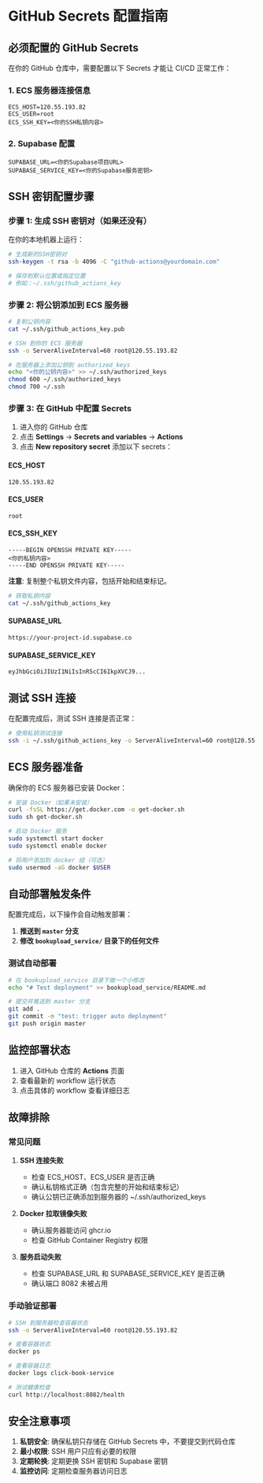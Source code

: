 # GitHub Secrets 配置指南

## 必须配置的 GitHub Secrets

在你的 GitHub 仓库中，需要配置以下 Secrets 才能让 CI/CD 正常工作：

### 1. ECS 服务器连接信息

```
ECS_HOST=120.55.193.82
ECS_USER=root
ECS_SSH_KEY=<你的SSH私钥内容>
```

### 2. Supabase 配置

```
SUPABASE_URL=<你的Supabase项目URL>
SUPABASE_SERVICE_KEY=<你的Supabase服务密钥>
```

## SSH 密钥配置步骤

### 步骤 1: 生成 SSH 密钥对（如果还没有）

在你的本地机器上运行：

```bash
# 生成新的SSH密钥对
ssh-keygen -t rsa -b 4096 -C "github-actions@yourdomain.com"

# 保存到默认位置或指定位置
# 例如：~/.ssh/github_actions_key
```

### 步骤 2: 将公钥添加到 ECS 服务器

```bash
# 复制公钥内容
cat ~/.ssh/github_actions_key.pub

# SSH 到你的 ECS 服务器
ssh -o ServerAliveInterval=60 root@120.55.193.82

# 在服务器上添加公钥到 authorized_keys
echo "<你的公钥内容>" >> ~/.ssh/authorized_keys
chmod 600 ~/.ssh/authorized_keys
chmod 700 ~/.ssh
```

### 步骤 3: 在 GitHub 中配置 Secrets

1. 进入你的 GitHub 仓库
2. 点击 **Settings** → **Secrets and variables** → **Actions**
3. 点击 **New repository secret** 添加以下 secrets：

#### ECS_HOST
```
120.55.193.82
```

#### ECS_USER
```
root
```

#### ECS_SSH_KEY
```
-----BEGIN OPENSSH PRIVATE KEY-----
<你的私钥内容>
-----END OPENSSH PRIVATE KEY-----
```

**注意**: 复制整个私钥文件内容，包括开始和结束标记。

```bash
# 获取私钥内容
cat ~/.ssh/github_actions_key
```

#### SUPABASE_URL
```
https://your-project-id.supabase.co
```

#### SUPABASE_SERVICE_KEY
```
eyJhbGciOiJIUzI1NiIsInR5cCI6IkpXVCJ9...
```

## 测试 SSH 连接

在配置完成后，测试 SSH 连接是否正常：

```bash
# 使用私钥测试连接
ssh -i ~/.ssh/github_actions_key -o ServerAliveInterval=60 root@120.55.193.82
```

## ECS 服务器准备

确保你的 ECS 服务器已安装 Docker：

```bash
# 安装 Docker（如果未安装）
curl -fsSL https://get.docker.com -o get-docker.sh
sudo sh get-docker.sh

# 启动 Docker 服务
sudo systemctl start docker
sudo systemctl enable docker

# 将用户添加到 docker 组（可选）
sudo usermod -aG docker $USER
```

## 自动部署触发条件

配置完成后，以下操作会自动触发部署：

1. **推送到 `master` 分支**
2. **修改 `bookupload_service/` 目录下的任何文件**

### 测试自动部署

```bash
# 在 bookupload_service 目录下做一个小修改
echo "# Test deployment" >> bookupload_service/README.md

# 提交并推送到 master 分支
git add .
git commit -m "test: trigger auto deployment"
git push origin master
```

## 监控部署状态

1. 进入 GitHub 仓库的 **Actions** 页面
2. 查看最新的 workflow 运行状态
3. 点击具体的 workflow 查看详细日志

## 故障排除

### 常见问题

1. **SSH 连接失败**
   - 检查 ECS_HOST、ECS_USER 是否正确
   - 确认私钥格式正确（包含完整的开始和结束标记）
   - 确认公钥已正确添加到服务器的 ~/.ssh/authorized_keys

2. **Docker 拉取镜像失败**
   - 确认服务器能访问 ghcr.io
   - 检查 GitHub Container Registry 权限

3. **服务启动失败**
   - 检查 SUPABASE_URL 和 SUPABASE_SERVICE_KEY 是否正确
   - 确认端口 8082 未被占用

### 手动验证部署

```bash
# SSH 到服务器检查容器状态
ssh -o ServerAliveInterval=60 root@120.55.193.82

# 查看容器状态
docker ps

# 查看容器日志
docker logs click-book-service

# 测试健康检查
curl http://localhost:8082/health
```

## 安全注意事项

1. **私钥安全**: 确保私钥只存储在 GitHub Secrets 中，不要提交到代码仓库
2. **最小权限**: SSH 用户只应有必要的权限
3. **定期轮换**: 定期更换 SSH 密钥和 Supabase 密钥
4. **监控访问**: 定期检查服务器访问日志